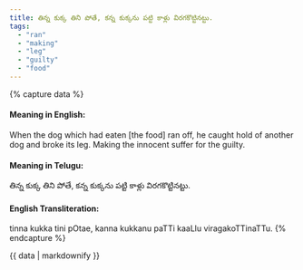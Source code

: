 ```yaml
---
title: తిన్న కుక్క తిని పోతే, కన్న కుక్కను పట్టి కాళ్లు విరగకొట్టినట్టు.
tags:
  - "ran"
  - "making"
  - "leg"
  - "guilty"
  - "food"
---
```


{% capture data %}
#### Meaning in English:
When the dog which had eaten [the food] ran off, he caught hold of another dog and broke its leg.
Making the innocent suffer for the guilty.

#### Meaning in Telugu:
తిన్న కుక్క తిని పోతే, కన్న కుక్కను పట్టి కాళ్లు విరగకొట్టినట్టు.

#### English Transliteration:
tinna kukka tini pOtae, kanna kukkanu paTTi kaaLlu viragakoTTinaTTu.
{% endcapture %}

{{ data | markdownify }}


